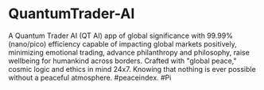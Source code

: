 # QuantumTrader-AI
 A Quantum Trader AI (QT AI) app of global significance with 99.99% (nano/pico) efficiency capable of impacting global markets positively, minimizing emotional trading, advance philanthropy and philosophy, raise wellbeing for humankind across borders. Crafted with "global peace," cosmic logic and ethics in mind 24x7. Knowing that nothing is ever possible without a peaceful atmosphere. #peaceindex. #Pi
